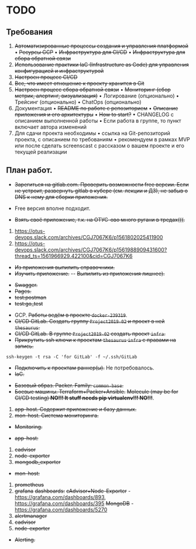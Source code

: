 # TODO

## Требования
1. ~~Автоматизированные процессы создания и управления платформой~~
• ~~Ресурсы GCP~~
• ~~Инфраструктура для CI/CD~~
• ~~Инфраструктура для сбора обратной связи~~
2. ~~Использование практики IaC (Infrastructure as Code) для управления конфигурацией и инфраструктурой~~
3. ~~Настроен процесс CI/CD~~
4. ~~Все, что имеет отношение к проекту хранится в Git~~
5. ~~Настроен процесс сбора обратной связи~~
• ~~Мониторинг (сбор метрик, алертинг, визуализация)~~
• Логирование (опционально)
• Трейсинг (опционально)
• ChatOps (опционально)
6. Документация
• ~~README по работе с репозиторием~~
• ~~Описание приложения и его архитектуры~~
• ~~How to start?~~
• CHANGELOG с описанием выполненной работы
• Если работа в группе, то пункт включает автора изменений
7. Для сдачи проекта необходимы
• ссылка на Git-репозиторий проекта, с описанием по требованиям
• рекомендуем в рамках MVP или после сделать screenscast с рассказом о вашем проекте и его текущей реализации


## План работ.
- ~~Зарегиться на gitlab.com. Проверить возможности free версии. Если не устроит, развернуть gitlab в кубере (см. лекции и ДЗ), не забыв о DNS к нему для сборки приложения.~~
* Free версия вполне подходит.

- ~~Взять своё приложение, т.к. на ОТУС-ово много ругани в тредах(((.~~
1. https://otus-devops.slack.com/archives/CGJ7067K6/p1561802025411900
2. https://otus-devops.slack.com/archives/CGJ7067K6/p1561988909431600?thread_ts=1561966929.422100&cid=CGJ7067K6

- ~~Из приложения выпилить справочники.~~
- ~~Изучить приложение.~~
-- ~~Выпилить из приложения лишнее).~~
* ~~Swagger.~~
* ~~Pages.~~
* ~~test:postman~~
* ~~test:go_test~~
 
- GCP. ~~Работы ведём в проекте `docker-239319`~~.
- ~~CI/CD GitLab. Создать группу `Project2019-02` и проект в ней `thesaurus`.~~
- ~~CI/CD GitLab. В группе `Project2019-02` создать проект `infra`.~~
- ~~Прикрутить ssh ключи к проектам `thesaurus` `infra` с правами на запись.~~
```commandLine
ssh-keygen -t rsa -C 'for GitLab' -f ~/.ssh/GitLab
```
- ~~Подключить к проектам раннер(ы).~~ Не потребовалось.
- ~~IaC.~~
* ~~Базовый образ. Packer. Family: `common-base`.~~
* ~~Боевые машины. Terraform+Packer+Ansible.~~ ~~Molecule (may be for CI/CD testing) **NO!!! It stuff needs pip virtualenv!!! NO!!!**~~.
1. ~~app-host. Содержит приложение и базу данных.~~
2. ~~mon-host. Система мониторинга.~~

- ~~Monitoring.~~
* ~~app-host:~~
1. ~~cadvisor~~
2. ~~node-exporter~~
3. ~~mongodb_exporter~~

* ~~mon-host:~~
1. ~~prometheus~~
2. ~~grafana~~
~~dashboards:~~
~~cAdvisor+Node-Exporter~~ - https://grafana.com/dashboards/893, https://grafana.com/dashboards/395
~~MongoDB~~ - https://grafana.com/dashboards/5270
3. ~~alertmanager~~
4. ~~cadvisor~~
5. ~~node-exporter~~

- ~~Alerting.~~
